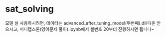 # sat_solving

모델 실 사용하시려면, 
데이터는 advanced_after_tuning_model(두번째).dill다운 받으시고,
미니캡스톤(영어문제 풀이).ipynb에서 셀번호 20부터 진행하시면 됩니다~
